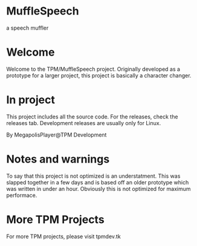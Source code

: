 # MuffleSpeech
a speech muffler

# Welcome
Welcome to the TPM/MuffleSpeech project.
Originally developed as a prototype for a larger project, this project is basically a character changer.

# In project
This project includes all the source code. For the releases, check the releases tab. Development releases are usually only for Linux.

By MegapolisPlayer@TPM Development

# Notes and warnings
To say that this project is not optimized is an understatment. This was slapped together in a few days and is based off an older prototype which was written in under an hour. Obviously this is not optimized for maximum performace.

# More TPM Projects
For more TPM projects, please visit tpmdev.tk
